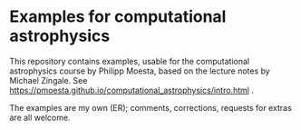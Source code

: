 # Examples for computational astrophysics

This repository contains examples, usable for the  computational astrophysics course by Philipp Moesta, based on the lecture notes by Michael Zingale. See https://pmoesta.github.io/computational_astrophysics/intro.html .

The examples are my own (ER); comments, corrections, requests for extras are all welcome.
